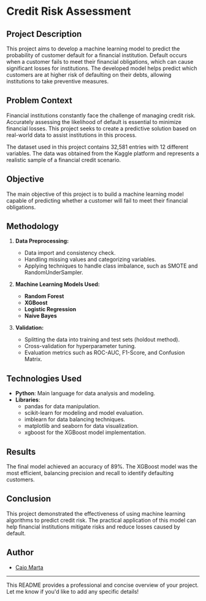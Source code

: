 # Credit Risk Assessment

## Project Description

This project aims to develop a machine learning model to predict the probability of customer default for a financial institution. Default occurs when a customer fails to meet their financial obligations, which can cause significant losses for institutions. The developed model helps predict which customers are at higher risk of defaulting on their debts, allowing institutions to take preventive measures.

## Problem Context

Financial institutions constantly face the challenge of managing credit risk. Accurately assessing the likelihood of default is essential to minimize financial losses. This project seeks to create a predictive solution based on real-world data to assist institutions in this process.

The dataset used in this project contains 32,581 entries with 12 different variables. The data was obtained from the Kaggle platform and represents a realistic sample of a financial credit scenario.

## Objective

The main objective of this project is to build a machine learning model capable of predicting whether a customer will fail to meet their financial obligations.

## Methodology

1. **Data Preprocessing:**
   - Data import and consistency check.
   - Handling missing values and categorizing variables.
   - Applying techniques to handle class imbalance, such as SMOTE and RandomUnderSampler.

2. **Machine Learning Models Used:**
   - **Random Forest**
   - **XGBoost**
   - **Logistic Regression**
   - **Naive Bayes**

3. **Validation:**
   - Splitting the data into training and test sets (holdout method).
   - Cross-validation for hyperparameter tuning.
   - Evaluation metrics such as ROC-AUC, F1-Score, and Confusion Matrix.

## Technologies Used

- **Python**: Main language for data analysis and modeling.
- **Libraries**:
  - pandas for data manipulation.
  - scikit-learn for modeling and model evaluation.
  - imblearn for data balancing techniques.
  - matplotlib and seaborn for data visualization.
  - xgboost for the XGBoost model implementation.


## Results

The final model achieved an accuracy of 89%. The XGBoost model was the most efficient, balancing precision and recall to identify defaulting customers.

## Conclusion

This project demonstrated the effectiveness of using machine learning algorithms to predict credit risk. The practical application of this model can help financial institutions mitigate risks and reduce losses caused by default.

## Author

- [Caio Marta](https://github.com/CaioMarta)

---

This README provides a professional and concise overview of your project. Let me know if you'd like to add any specific details!
